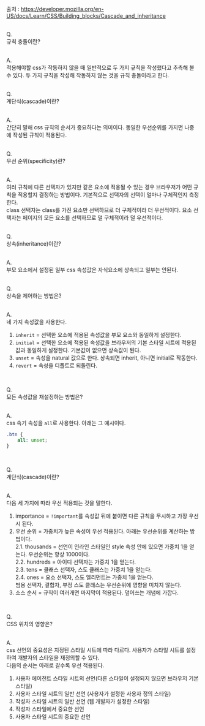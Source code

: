 출처 : https://developer.mozilla.org/en-US/docs/Learn/CSS/Building_blocks/Cascade_and_inheritance<br/><br/>

Q.<br/>
규칙 충돌이란?<br/><br/>

A.<br/>
적용해야할 css가 작동하지 않을 때 일반적으로 두 가지 규칙을 작성했다고 추측해 볼 수 있다. 두 가지 규칙을 작성해 작동하지 않는 것을 규칙 충돌이라고 한다.<br/><br/>

Q.<br/>
계단식(cascade)이란?<br/><br/>

A.<br/>
간단히 말해 css 규칙의 순서가 중요하다는 의미이다. 동일한 우선순위를 가지면 나중에 작성된 규칙이 적용된다.<br/><br/>

Q.<br/>
우선 순위(specificity)란?<br/><br/>

A.<br/>
여러 규칙에 다른 선택자가 있지만 같은 요소에 적용될 수 있는 경우 브라우저가 어떤 규칙을 적용할지 결정하는 방법이다. 기본적으로 선택자의 선택이 얼마나 구체적인지 측정한다.<br/>
class 선택자는 class를 가진 요소만 선택하므로 더 구체적이라 더 우선적이다. 요소 선택자는 페이지의 모든 요소를 선택하므로 덜 구체적이라 덜 우선적이다.<br/><br/>

Q.<br/>
상속(inheritance)이란?<br/><br/>

A.<br/>
부모 요소에서 설정된 일부 css 속성값은 자식요소에 상속되고 일부는 안된다.<br/><br/>

Q.<br/>
상속을 제어하는 방법은?<br/><br/>

A.<br/>
네 가지 속성값을 사용한다.<br/>
1. `inherit` = 선택한 요소에 적용된 속성값을 부모 요소와 동일하게 설정한다.
2. `initial` = 선택한 요소에 적용된 속성값을 브라우저의 기본 스타일 시트에 적용된 값과 동일하게 설정한다. 기본값이 없으면 상속값이 된다.
3. `unset` = 속성을 natural 값으로 한다. 상속되면 inherit, 아니면 initial로 작동한다.
4. `revert` = 속성을 디폴트로 되돌린다.
<br/>

Q.<br/>
모든 속성값을 재설정하는 방법은?<br/><br/>

A.<br/>
css 속기 속성을 `all`로 사용한다. 아래는 그 예시이다.
```css
.btn {
    all: unset;
}
```
<br/>

Q.<br/>
계단식(cascade)이란?<br/><br/>

A.<br/>
다음 세 가지에 따라 우선 적용되는 것을 말한다.
1. importance = `!important`를 속성값 뒤에 붙이면 다른 규칙을 무시하고 가장 우선시 된다.
2. 우선 순위 = 가중치가 높은 속성이 우선 적용된다. 아래는 우선순위를 계산하는 방법이다.<br/>
    2.1. thousands = 선언이 인라인 스타일인 style 속성 안에 있으면 가중치 1을 얻는다. 우선순위는 항상 1000이다.<br/>
    2.2. hundreds = 아이디 선택자는 가중치 1을 얻는다.<br/>
    2.3. tens = 클래스 선택자, 스도 클래스는 가중치 1을 얻는다.<br/>
    2.4. ones = 요소 선택자, 스도 엘리먼트는 가중치 1을 얻는다.<br/>
    범용 선택자, 결합자, 부정 스도 클래스는 우선순위에 영향을 미치지 않는다.
3. 소스 순서 = 규칙이 여러개면 마지막이 적용된다. 덮어쓰는 개념에 가깝다.
<br/>

Q.<br/>
CSS 위치의 영향은?<br/><br/>

A.<br/>
css 선언의 중요성은 지정된 스타일 시트에 따라 다르다. 사용자가 스타일 시트를 설정하여 개발자의 스타일을 재정의할 수 있다.<br/>
다음의 순서는 아래로 갈수록 우선 적용된다.
1. 사용자 에이전트 스타일 시트의 선언(다른 스타일이 설정되지 않으면 브라우저 기본 스타일)
2. 사용자 스타일 시트의 일반 선언 (사용자가 설정한 사용자 정의 스타일)
3. 작성자 스타일 시트의 일반 선언 (웹 개발자가 설정한 스타일)
4. 작성자 스타일에서 중요한 선언
5. 사용자 스타일 시트의 중요한 선언